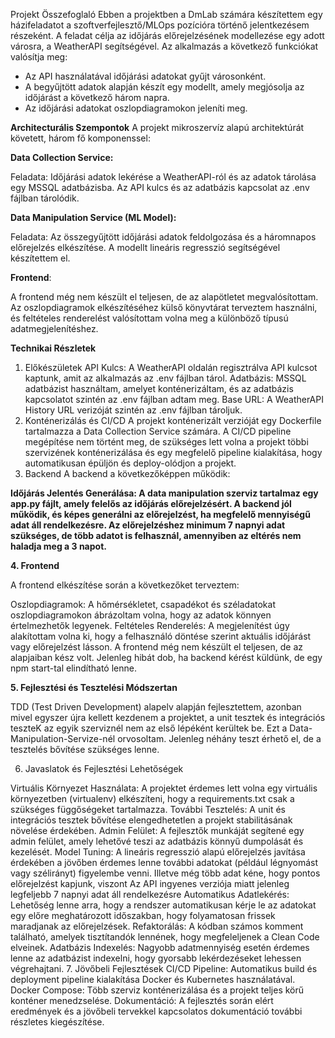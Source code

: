 Projekt Összefoglaló
Ebben a projektben a DmLab számára készítettem egy házifeladatot a szoftverfejlesztő/MLOps pozícióra történő jelentkezésem részeként. A feladat célja az időjárás előrejelzésének modellezése egy adott városra, a WeatherAPI segítségével. Az alkalmazás a következő funkciókat valósítja meg:

- Az API használatával időjárási adatokat gyűjt városonként.
- A begyűjtött adatok alapján készít egy modellt, amely megjósolja az időjárást a következő három napra.
- Az időjárási adatokat oszlopdiagramokon jeleníti meg.


**Architecturális Szempontok**
A projekt mikroszervíz alapú architektúrát követett, három fő komponenssel:

**Data Collection Service:**

Feladata: Időjárási adatok lekérése a WeatherAPI-ról és az adatok tárolása egy MSSQL adatbázisba.
Az API kulcs és az adatbázis kapcsolat az .env fájlban tárolódik.

**Data Manipulation Service (ML Model):**

Feladata: Az összegyűjtött időjárási adatok feldolgozása és a háromnapos előrejelzés elkészítése.
A modellt lineáris regresszió segítségével készítettem el.

**Frontend**:

A frontend még nem készült el teljesen, de az alapötletet megvalósítottam. Az oszlopdiagramok elkészítéséhez külső könyvtárat terveztem használni, és feltételes renderelést valósítottam volna meg a különböző típusú adatmegjelenítéshez.

**Technikai Részletek**
1. Előkészületek
API Kulcs: A WeatherAPI oldalán regisztrálva API kulcsot kaptunk, amit az alkalmazás az .env fájlban tárol.
Adatbázis: MSSQL adatbázist használtam, amelyet konténerizáltam, és az adatbázis kapcsolatot szintén az .env fájlban adtam meg.
Base URL: A WeatherAPI History URL verizóját szintén az .env fájlban tároljuk.
2. Konténerizálás és CI/CD
A projekt konténerizált verzióját egy Dockerfile tartalmazza a Data Collection Service számára.
A CI/CD pipeline megépítése nem történt meg, de szükséges lett volna a projekt többi szervizének konténerizálása és egy megfelelő pipeline kialakítása, hogy automatikusan épüljön és deploy-olódjon a projekt.
3. Backend
A backend a következőképpen működik:

**Időjárás Jelentés Generálása: A data manipulation szerviz tartalmaz egy app.py fájlt, amely felelős az időjárás előrejelzésért. A backend jól működik, és képes generálni az előrejelzést, ha megfelelő mennyiségű adat áll rendelkezésre. Az előrejelzéshez minimum 7 napnyi adat szükséges, de több adatot is felhasznál, amennyiben az eltérés nem haladja meg a 3 napot.**

**4. Frontend**

A frontend elkészítése során a következőket terveztem:

Oszlopdiagramok: A hőmérsékletet, csapadékot és széladatokat oszlopdiagramokon ábrázoltam volna, hogy az adatok könnyen értelmezhetők legyenek.
Feltételes Renderelés: A megjelenítést úgy alakítottam volna ki, hogy a felhasználó döntése szerint aktuális időjárást vagy előrejelzést lásson.
A frontend még nem készült el teljesen, de az alapjaiban kész volt. Jelenleg hibát dob, ha backend kérést küldünk, de egy npm start-tal elindítható lenne.

**5. Fejlesztési és Tesztelési Módszertan**

TDD (Test Driven Development) alapelv alapján fejlesztettem, azonban mivel egyszer újra kellett kezdenem a projektet, a unit tesztek és integrációs teszteK az egyik szerviznél nem az első lépéként kerültek be. Ezt a Data-Manipulation-Servize-nél orvosoltam. Jelenleg néhány teszt érhető el, de a tesztelés bővítése szükséges lenne.

6. Javaslatok és Fejlesztési Lehetőségek

Virtuális Környezet Használata: A projektet érdemes lett volna egy virtuális környezetben (virtualenv) elkészíteni, hogy a requirements.txt csak a szükséges függőségeket tartalmazza.
További Tesztelés: A unit és integrációs tesztek bővítése elengedhetetlen a projekt stabilitásának növelése érdekében.
Admin Felület: A fejlesztők munkáját segítené egy admin felület, amely lehetővé teszi az adatbázis könnyű dumpolását és kezelését.
Model Tuning: A lineáris regresszió alapú előrejelzés javítása érdekében a jövőben érdemes lenne további adatokat (például légnyomást vagy szélirányt) figyelembe venni. Illetve még több adat kéne, hogy pontos előrejelzést kapjunk, viszont Az API ingyenes verziója miatt jelenleg legfeljebb 7 napnyi adat áll rendelkezésre
Automatikus Adatlekérés: Lehetőség lenne arra, hogy a rendszer automatikusan kérje le az adatokat egy előre meghatározott időszakban, hogy folyamatosan frissek maradjanak az előrejelzések.
Refaktorálás: A kódban számos komment található, amelyek tisztítandók lennének, hogy megfeleljenek a Clean Code elveinek.
Adatbázis Indexelés: Nagyobb adatmennyiség esetén érdemes lenne az adatbázist indexelni, hogy gyorsabb lekérdezéseket lehessen végrehajtani.
7. Jövőbeli Fejlesztések
CI/CD Pipeline: Automatikus build és deployment pipeline kialakítása Docker és Kubernetes használatával.
Docker Compose: Több szerviz konténerizálása és a projekt teljes körű konténer menedzselése.
Dokumentáció: A fejlesztés során elért eredmények és a jövőbeli tervekkel kapcsolatos dokumentáció további részletes kiegészítése.
